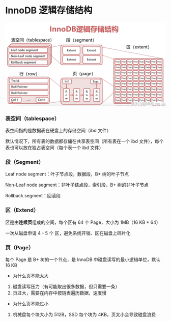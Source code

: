 # InnoDB 逻辑存储结构


![InnoDB 逻辑存储结构](051_InnoDB逻辑存储结构.png)


### 表空间（tablespace）

表空间指的是数据表在硬盘上的存储空间（ibd 文件）

默认情况下，所有表的数据都存储在共享表空间（所有表在一个 ibd 文件），每个表也可以放在独占表空间（每个表一个 ibd 文件）


### 段（Segment）

Leaf node segment：叶子节点段，数据段，B+ 树的叶子节点

Non-Leaf node segment：非叶子结点段，索引段，B+ 树的非叶子节点

Rollback segment：回滚段


### 区（Extend）

区是由**连续页**组成的空间，每个区有 64 个 Page，大小为 1MB（16 KB * 64）

一次从磁盘申请 4 - 5 个 区，避免系统开销、区在磁盘上碎片化


### 页（Page）

每个 Page 是 B+ 树的一个节点，是 InnoDB 中磁盘读写的最小逻辑单位，默认 16 KB

* 为什么页不能太大

1. 磁盘读写压力（有可能取出很多数据，但只需要一条）
2. 页过大，需要在内存中按链表遍历数据，速度慢


* 为什么页不能过小

1. 机械盘每个块大小为 512B，SSD 每个块为 4KB，页太小会导致磁盘浪费
